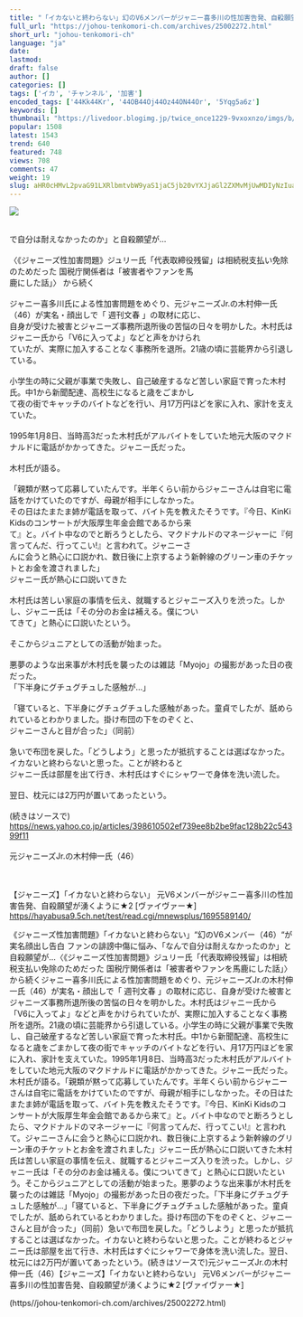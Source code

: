 ```yaml
---
title: "「イカないと終わらない」幻のV6メンバーがジャニー喜多川の性加害告発、自殺願望が湧くように "
full_url: "https://johou-tenkomori-ch.com/archives/25002272.html"
short_url: "johou-tenkomori-ch"
language: "ja"
date: 
lastmod: 
draft: false
author: []
categories: []
tags: ['イカ', 'チャンネル', '加害']
encoded_tags: ['44Kk44Kr', '44OB44Oj44Oz44ON44Or', '5Yqg5a6z']
keywords: []
thumbnail: "https://livedoor.blogimg.jp/twice_once1229-9vxoxnzo/imgs/b/6/b603fdaf-s.jpg"
popular: 1508
latest: 1543
trend: 640
featured: 748
views: 708
comments: 47
weight: 19
slug: aHR0cHMvL2pvaG91LXRlbmtvbW9yaS1jaC5jb20vYXJjaGl2ZXMvMjUwMDIyNzIuaHRtbA==
---
```


![](https://livedoor.blogimg.jp/twice_once1229-9vxoxnzo/imgs/b/6/b603fdaf-s.jpg)

<div><br> で自分は耐えなかったのか」と自殺願望が… <br> <br> 〈《ジャニーズ性加害問題》ジュリー氏「代表取締役残留」は相続税支払い免除のためだった 国税庁関係者は「被害者やファンを馬 <br> 鹿にした話」〉 から続く <br> <br> ジャニー喜多川氏による性加害問題をめぐり、元ジャニーズJr.の木村伸一氏（46）が実名・顔出しで「 週刊文春 」の取材に応じ、 <br> 自身が受けた被害とジャニーズ事務所退所後の苦悩の日々を明かした。木村氏はジャニー氏から「V6に入ってよ」などと声をかけられ <br> ていたが、実際に加入することなく事務所を退所。21歳の頃に芸能界から引退している。 <br> <br> 小学生の時に父親が事業で失敗し、自己破産するなど苦しい家庭で育った木村氏。中1から新聞配達、高校生になると歳をごまかし <br> て夜の街でキャッチのバイトなどを行い、月17万円ほどを家に入れ、家計を支えていた。 <br> <br> 1995年1月8日、当時高3だった木村氏がアルバイトをしていた地元大阪のマクドナルドに電話がかかってきた。ジャニー氏だった。 <br> <br> 木村氏が語る。 <br> <br> 「親類が黙って応募していたんです。半年くらい前からジャニーさんは自宅に電話をかけていたのですが、母親が相手にしなかった。 <br> その日はたまたま姉が電話を取って、バイト先を教えたそうです。『今日、KinKi Kidsのコンサートが大阪厚生年金会館であるから来 <br> て』と。バイト中なのでと断ろうとしたら、マクドナルドのマネージャーに『何言ってんだ、行ってこい!』と言われて。ジャニーさ <br> んに会うと熱心に口説かれ、数日後に上京するよう新幹線のグリーン車のチケットとお金を渡されました」 <br> ジャニー氏が熱心に口説いてきた <br> <br> 木村氏は苦しい家庭の事情を伝え、就職するとジャニーズ入りを渋った。しかし、ジャニー氏は「その分のお金は補える。僕につい <br> てきて」と熱心に口説いたという。 <br> <br> そこからジュニアとしての活動が始まった。 <br> <br> 悪夢のような出来事が木村氏を襲ったのは雑誌「Myojo」の撮影があった日の夜だった。 <br> 「下半身にグチュグチュした感触が…」 <br> <br> 「寝ていると、下半身にグチュグチュした感触があった。童貞でしたが、舐められているとわかりました。掛け布団の下をのぞくと、 <br> ジャニーさんと目が合った」（同前） <br> <br> 急いで布団を戻した。「どうしよう」と思ったが抵抗することは選ばなかった。イカないと終わらないと思った。ことが終わると <br> ジャニー氏は部屋を出て行き、木村氏はすぐにシャワーで身体を洗い流した。 <br> <br> 翌日、枕元には2万円が置いてあったという。 <br> <br> (続きはソースで) <br> <a target='_blank' href='https//news.yahoo.co.jp/articles/398610502ef739ee8b2be9fac128b22c54399f11'>https//news.yahoo.co.jp/articles/398610502ef739ee8b2be9fac128b22c54399f11</a> <br> <br> 元ジャニーズJr.の木村伸一氏（46） <br> <blockquote class='imgur-embed-pub'></blockquote> <br> <br> 【ジャニーズ】「イカないと終わらない」 元V6メンバーがジャニー喜多川の性加害告発、自殺願望が湧くように★2 [ヴァイヴァー★] <br> <a target='_blank' href='https//hayabusa9.5ch.net/test/read.cgi/mnewsplus/1695589140/'>https//hayabusa9.5ch.net/test/read.cgi/mnewsplus/1695589140/</a> <p>《ジャニーズ性加害問題》「イカないと終わらない」“幻のV6メンバー（46）“が実名顔出し告白 ファンの誹謗中傷に悩み、「なんで自分は耐えなかったのか」と自殺願望が…〈《ジャニーズ性加害問題》ジュリー氏「代表取締役残留」は相続税支払い免除のためだった 国税庁関係者は「被害者やファンを馬鹿にした話」〉 から続くジャニー喜多川氏による性加害問題をめぐり、元ジャニーズJr.の木村伸一氏（46）が実名・顔出しで「 週刊文春 」の取材に応じ、自身が受けた被害とジャニーズ事務所退所後の苦悩の日々を明かした。木村氏はジャニー氏から「V6に入ってよ」などと声をかけられていたが、実際に加入することなく事務所を退所。21歳の頃に芸能界から引退している。小学生の時に父親が事業で失敗し、自己破産するなど苦しい家庭で育った木村氏。中1から新聞配達、高校生になると歳をごまかして夜の街でキャッチのバイトなどを行い、月17万円ほどを家に入れ、家計を支えていた。1995年1月8日、当時高3だった木村氏がアルバイトをしていた地元大阪のマクドナルドに電話がかかってきた。ジャニー氏だった。木村氏が語る。「親類が黙って応募していたんです。半年くらい前からジャニーさんは自宅に電話をかけていたのですが、母親が相手にしなかった。その日はたまたま姉が電話を取って、バイト先を教えたそうです。『今日、KinKi Kidsのコンサートが大阪厚生年金会館であるから来て』と。バイト中なのでと断ろうとしたら、マクドナルドのマネージャーに『何言ってんだ、行ってこい!』と言われて。ジャニーさんに会うと熱心に口説かれ、数日後に上京するよう新幹線のグリーン車のチケットとお金を渡されました」ジャニー氏が熱心に口説いてきた木村氏は苦しい家庭の事情を伝え、就職するとジャニーズ入りを渋った。しかし、ジャニー氏は「その分のお金は補える。僕についてきて」と熱心に口説いたという。そこからジュニアとしての活動が始まった。悪夢のような出来事が木村氏を襲ったのは雑誌「Myojo」の撮影があった日の夜だった。「下半身にグチュグチュした感触が…」「寝ていると、下半身にグチュグチュした感触があった。童貞でしたが、舐められているとわかりました。掛け布団の下をのぞくと、ジャニーさんと目が合った」（同前）急いで布団を戻した。「どうしよう」と思ったが抵抗することは選ばなかった。イカないと終わらないと思った。ことが終わるとジャニー氏は部屋を出て行き、木村氏はすぐにシャワーで身体を洗い流した。翌日、枕元には2万円が置いてあったという。(続きはソースで)元ジャニーズJr.の木村伸一氏（46）【ジャニーズ】「イカないと終わらない」 元V6メンバーがジャニー喜多川の性加害告発、自殺願望が湧くように★2 [ヴァイヴァー★]</p></div>

(https//johou-tenkomori-ch.com/archives/25002272.html)
